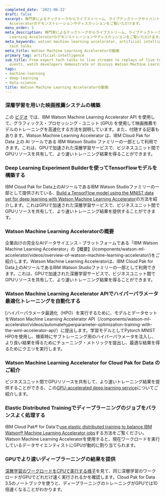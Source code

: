 ```yaml
---
completed_date: '2021-06-22'
draft: false
excerpt: 専門家によるテックトークからライブストリーム、ライブテックトークやイベントのリプレイまで、開発者によるWatson Machine Learning
  Acceleratorのデモンストレーションやディスカッションをご覧いただけます。
menu_order: 5
meta_description: 専門家によるテックトークからライブストリーム、ライブテックトークやイベントのリプレイまで、開発者によるWatson Machine
  Learning Acceleratorのデモンストレーションやディスカッションをご覧いただけます。
meta_keywords: watson machine learning accelerator, artificial intelligence, videos,
  tech talks
meta_title: Watson Machine Learning Acceleratorの動画
primary_tag: artificial-intelligence
sub_title: From expert tech talks to live streams to replays of live tech talks or
  events, watch developers demonstrate or discuss Watson Machine Learning Accelerator
tags:
- machine-learning
- deep-learning
- data-science
title: Watson Machine Learning Acceleratorの動画
---
```


### 深層学習を用いた映画推薦システムの構築

この [ビデオ](/components/watson-ml-accelerator/videos/build-a-movie-recommendation-system-using-deep-learning/) では、IBM Watson Machine Learning Accelerator API を使用して、グラフィックス・プロセッシング・ユニット (GPU) を使用して映画推薦モデルのトレーニングを高速化する方法を説明しています。また、付随する記事もあります。Watson Machine Learning Accelerator は、IBM Cloud Pak for Data 上の AI ツールである IBM Watson Studio ファミリーの一部として利用できます。これは、GPUで加速された深層学習サービスで、ビジネスユニット間でGPUリソースを共有して、より速いトレーニング結果を得ることができます。


### Deep Learning Experiment Builderを使ってTensorFlowモデルを構築する

IBM Cloud Pak for Data上のAIツールであるIBM Watson Studioファミリーの一部として提供されている、[Build a TensorFlow model using the MNIST data set for deep learning with Watson Machine Learning Accelerator](/components/watson-ml-accelerator/videos/build-a-tensorflow-model-using-deep-learning-experiment-builder/)の方法を紹介します。これはGPUで加速された深層学習サービスで、ビジネスユニット間でGPUリソースを共有して、より速いトレーニング結果を提供することができます。

### Watson Machine Learning Acceleratorの概要

企業向けの完全なAIデータサイエンス・プラットフォームである「IBM Watson Machine Learning Accelerator」の【概要】(/components/watson-ml-accelerator/videos/overview-of-watson-machine-learning-accelerator/)をご紹介します。Watson Machine Learning Acceleratorは、IBM Cloud Pak for Data上のAIツールであるIBM Watson Studioファミリーの一部として利用できます。これは、GPUで加速された深層学習サービスで、ビジネスユニット間でGPUリソースを共有して、より速いトレーニング結果を得ることができます。

### Watson Machine Learning Accelerator APIでハイパーパラメータ最適化トレーニングを自動化する

[ハイパーパラメータ最適化（HPO）を実行するために、モデルとデータセットをWatson Machine Learning Accelerator API（/components/watson-ml-accelerator/videos/automatehyperparameter-optimization-training-with-the-wml-accelerator-api/）に提出します。学習モデルとしてPytorch MNIST HPOを使用し、検索時にサブトレーニング用のハイパーパラメータを注入し、より良い結果を得るためにチューニング・メトリックを提出し、最適な結果を得るためにクエリを実行します。

### Watson Machine Learning Accelerator for Cloud Pak for Data のご紹介

ビジネスユニット間でGPUリソースを共有して、より速いトレーニング結果を提供することができる、この[GPU-accelerated deep learning service](https://developer.ibm.com/components/watson-ml-accelerator/videos/introduction-to-watson-machine-learning-accelerator-for-cloud-pak-for-data/)についてご紹介します。

### Elastic Distributed Trainingでディープラーニングのジョブをバランスよく処理する

IBM Cloud Pak® for Dataで[use elastic distributed training to balance IBM Watson® Machine Learning Accelerator jobs](/components/watson-ml-accelerator/videos/balance-deep-learning-jobs-with-elastic-distributed-training/)する方法をご覧ください。Watson Machine Learning Acceleratorを使用すると、現在ワークロードを実行しているデータサイエンティストにGPUが動的に割り当てられます。

### GPUでより速いディープラーニングの結果を提供

[深層学習のワークロードをCPUで実行する様子](/components/watson-ml-accelerator/videos/deliver-faster-deep-learning-results-on-gpus/)を見て、同じ深層学習のワークロードがGPUでどれだけ速く実行されるかを確認します。Cloud Pak for Data 3.5のノートブックを使うと、ディープラーニングのトレーニングがGPUでは10倍速くなることがわかります。